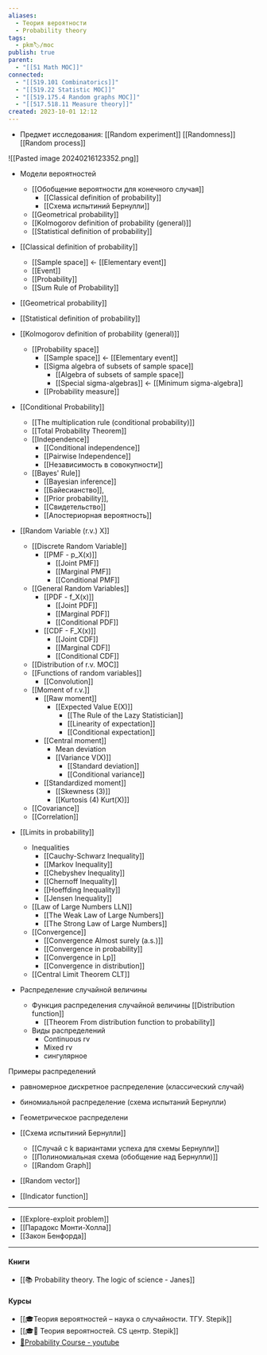 ```yaml
---
aliases:
  - Теория вероятности
  - Probability theory
tags:
  - pkm🏷/moc
publish: true
parent:
  - "[[51 Math MOC]]"
connected:
  - "[[519.101 Combinatorics]]"
  - "[[519.22 Statistic MOC]]"
  - "[[519.175.4 Random graphs MOC]]"
  - "[[517.518.11 Measure theory]]"
created: 2023-10-01 12:12
---
```

   - Предмет исследования:  [[Random experiment]]  [[Randomness]] [[Random process]]

![[Pasted image 20240216123352.png]]

- Модели вероятностей
	- [[Обобщение вероятности для конечного случая]]
		- [[Classical definition of probability]]
		- [[Схема испытиний Бернулли]]
	- [[Geometrical probability]]
	- [[Kolmogorov definition of probability (general)]]
	- [[Statistical definition of probability]]

- [[Classical definition of probability]]
	- [[Sample space]] <- [[Elementary event]]
	- [[Event]]
	- [[Probability]]
	- [[Sum Rule of Probability]]
- [[Geometrical probability]]
- [[Statistical definition of probability]]
- [[Kolmogorov definition of probability (general)]]
	- [[Probability space]]
		- [[Sample space]] <- [[Elementary event]]
		- [[Sigma algebra of subsets of sample space]]
			- [[Algebra of subsets of sample space]]
			- [[Special sigma-algebras]] <- [[Minimum sigma-algebra]]
		- [[Probability measure]]

- [[Conditional Probability]] 
	- [[The multiplication rule (conditional probability)]]
	- [[Total Probability Theorem]]
	- [[Independence]]
		- [[Conditional independence]]
		- [[Pairwise Independence]]
		- [[Независимость в совокупности]]
	- [[Bayes' Rule]]
		- [[Bayesian inference]]
		- [[Байесианство]],
		- [[Prior probability]],
		- [[Свидетельство]]
		- [[Апостериорная вероятность]]


- [[Random Variable (r.v.) X]]
	- [[Discrete Random Variable]]
		- [[PMF - p_X(x)]]
			- [[Joint PMF]]
			- [[Marginal PMF]]
			- [[Conditional PMF]]
	- [[General Random Variables]]
		- [[PDF - f_X(x)]]
			- [[Joint PDF]]
			- [[Marginal PDF]]
			- [[Conditional PDF]]
		- [[CDF - F_X(x)]]
			- [[Joint CDF]]
			- [[Marginal CDF]]
			- [[Conditional CDF]]
	- [[Distribution of r.v. MOC]]
	- [[Functions of random variables]]
		- [[Convolution]]
	- [[Moment of r.v.]]
		- [[Raw moment]]
			- [[Expected Value E(X)]] 
				- [[The Rule of the Lazy Statistician]]
				- [[Linearity of expectation]]
				- [[Conditional expectation]]
		- [[Central moment]]
			- Mean deviation
			- [[Variance V(X)]]
				- [[Standard deviation]]
				- [[Conditional variance]]
		- [[Standardized moment]]
			- [[Skewness (3)]]
			- [[Kurtosis (4) Kurt(X)]]
	- [[Covariance]]
	- [[Correlation]]

- [[Limits in probability]]
	- Inequalities
		- [[Cauchy-Schwarz Inequality]]
		- [[Markov Inequality]]
		- [[Chebyshev Inequality]] 
		- [[Chernoff Inequality]]
		- [[Hoeffding Inequality]]
		- [[Jensen Inequality]]
	- [[Law of Large Numbers LLN]]
		- [[The Weak Law of Large Numbers]]
		- [[The Strong Law of Large Numbers]]
	- [[Convergence]]
		- [[Convergence Almost surely (a.s.)]] 
		- [[Convergence in probability]] 
		- [[Convergence in Lp]] 
		- [[Convergence in distribution]]
	- [[Central Limit Theorem CLT]] 



- Распределение случайной величины 
	- Функция распределения случайной величины [[Distribution function]]
		- [[Theorem From distribution function to probability]]
	- Виды распределений
		- Continuous rv
		- Mixed rv
		- сингулярное

Примеры распределений
- равномерное дискретное распределение (классический случай)
- биномиальной распределение (схема испытаний Бернулли)
- Геометрическое распределени 

- [[Схема испытиний Бернулли]]
	- [[Случай с k вариантами успеха для схемы Бернулли]]
	- [[Полиномиальная схема (обобщение над Бернулли)]]
	- [[Random Graph]] 




- [[Random vector]]


- [[Indicator function]]


---


- [[Explore-exploit problem]]
- [[Парадокс Монти-Холла]]
- [[Закон Бенфорда]]


---
#### Книги
- [[📚 Probability theory. The logic of science - Janes]]

#### Курсы
- [[🎓Теория вероятностей – наука о случайности. ТГУ. Stepik]]
- [[🎓🌰 Теория вероятностей. CS центр. Stepik]]
- [🎥Probability Course - youtube](https://www.youtube.com/channel/UCITVu6N08ljfYjuP98nXsLA/playlists)

